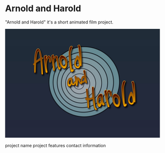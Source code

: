 # Arnold and Harold

"Arnold and Harold" it's a short animated film project.

![Banner](https://github.com/hadoge/Arnold-Harold/blob/develop/WikiResources/banner_01.jpg)

project name
project features
contact information
